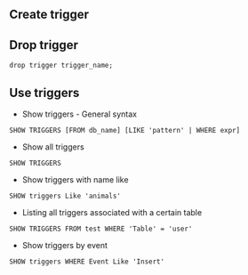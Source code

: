 ## Create trigger

## Drop trigger
```
drop trigger trigger_name;
```

## Use triggers
* Show triggers - General syntax
```
SHOW TRIGGERS [FROM db_name] [LIKE 'pattern' | WHERE expr]
```
* Show all triggers
```
SHOW TRIGGERS
```
* Show triggers with name like
```
SHOW triggers Like 'animals'
```
* Listing all triggers associated with a certain table
```
SHOW TRIGGERS FROM test WHERE 'Table' = 'user'
```
* Show triggers by event
```
SHOW triggers WHERE Event Like 'Insert'
```